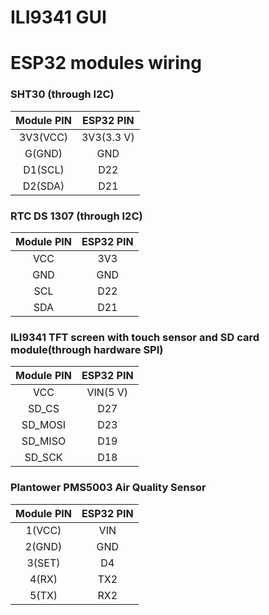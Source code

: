 # ILI9341 GUI


# ESP32 modules wiring

### SHT30 (through I2C)
|Module PIN|ESP32 PIN|
|:-:|:-:|
|3V3(VCC)|3V3(3.3 V)|
|G(GND)|GND|
|D1(SCL)|D22|
|D2(SDA)|D21|

### RTC DS 1307 (through I2C)

|Module PIN|ESP32 PIN|
|:-:|:-:|
|VCC|3V3|
|GND|GND|
|SCL|D22|
|SDA|D21|

### ILI9341 TFT screen with touch sensor and SD card module(through hardware SPI)

|Module PIN|ESP32 PIN|
|:-:|:-:|
|VCC|VIN(5 V)|
|SD_CS|D27|
|SD_MOSI|D23|
|SD_MISO|D19|
|SD_SCK|D18|

### Plantower PMS5003 Air Quality Sensor
|Module PIN|ESP32 PIN|
|:-:|:-:|
|1(VCC)|VIN|
|2(GND)|GND|
|3(SET)|D4|
|4(RX)|TX2|
|5(TX)|RX2|
